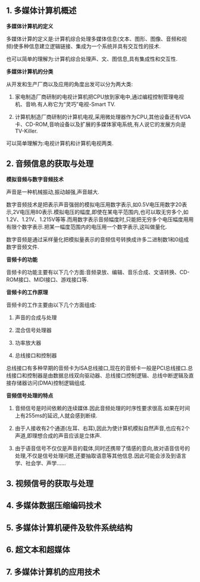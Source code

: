 ## 1. 多媒体计算机概述

**多媒体计算机的定义**

多媒体计算的定义是:计算机综合处理多媒体信息(文本、图形、图像、音频和视频)使多种信息建立逻辑链接、集成为一个系统并具有交互性的技术.

也可以简单的理解为:计算机综合处理声、文、图信息,具有集成性和交互性.

**多媒体计算机的分类**

从开发和生产厂商以及应用的角度出发可以分为两大类:

1. 家电制造厂商研制的电视计算机把CPU放到家电中,通过编程控制管理电视机、音响.有人称它为“灵巧”电视-Smart TV.

2. 计算机制造厂商研制的计算机电视,采用微处理器作为CPU,其他设备还有VGA卡、CD-ROM,音响设备以及扩展的多媒体家电系统,有人说它的发展方向是TV-Killer.

可以简单理解为:电视计算机和计算机电视两类.

## 2. 音频信息的获取与处理

**模拟音频与数字音频技术**

声音是一种机械振动,振动越强,声音越大.

数字音频技术是把表示声音强弱的模拟电压用数字表示,如0.5V电压用数字20表示,2V电压用80表示.模拟电压的幅度,即使在某电平范围内,也可以取无穷多个,如1.2V、1.21V、1.215V等等.而用数字表示音频幅度时,只能把无穷多个电压幅度用用有限个数字表示.把某一幅度范围内的电压用一个数字表示,这叫做量化.

数字音频是通过采样量化把模拟量表示的音频信号转换成许多二进制数1和0组成数字音频文件.

**音频卡的功能**

音频卡的功能主要有以下几个方面:音频录放、编辑、音乐合成、文语转换、CD-ROM接口、MIDI接口、游戏接口等.



**音频卡的工作原理**

音频卡的工作主要由以下几个方面组成:

1. 声音的合成与处理

2. 混合信号处理器

3. 功率放大器

4. 总线接口和控制器

总线接口有多种早期的音频卡为ISA总线接口,现在的音频卡一般是PCI总线接口.总线接口和控制器是由数据总线双向驱动器、总线接口控制逻辑、总线中断逻辑及直接存储器访问(DMA)控制逻辑组成.

**音频信号处理的特点**

1. 音频信号是时间依赖的连续媒体.因此音频处理的时序性要求很高.如果在时间上有255ms的延迟,人就会感到断续.

2. 由于人接收有2个通道(左耳、右耳),因此为使计算机模拟自然声音,也应有2个声道,即理想合成的声音应该是立体声.

3. 由于语音信号不仅仅是声音的载体,同时还携带了情感的意向,故对语音信号的处理,不仅是信号处理问题,还要抽取语意等其他信息.因此可能会涉及到语言学、社会学、声学……

## 3. 视频信号的获取与处理

## 4. 多媒体数据压缩编码技术

## 5. 多媒体计算机硬件及软件系统结构

## 6. 超文本和超媒体

## 7. 多媒体计算机的应用技术
